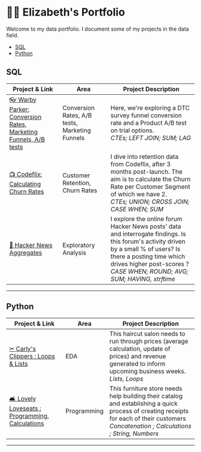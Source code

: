 # 👷‍♀️ Elizabeth's Portfolio

Welcome to my data portfolio. I document some of my projects in the data field.

- [SQL](#sql)
- [Python](#python)

## SQL


| Project & Link  | Area | Project Description|
| ------------- | ------------- | ------------- |
| [👓 Warby Parker: Conversion Rates, Marketing Funnels, A/B tests](https://github.com/elizabeth-gj/Codecademy-Projects/tree/master/Warby-Parker-Conversion-Rates-AB-tests) | Conversion Rates, A/B tests, Marketing Funnels  | Here, we're exploring a DTC survey funnel conversion rate and a Product A/B test on trial options. <br>  *CTEs; LEFT JOIN; SUM; LAG* |
| [📺 Codeflix: Calculating Churn Rates](https://github.com/elizabeth-gj/Codecademy-Projects/tree/master/Codeflix-Calculating-Churn-Rates)  | Customer Retention, Churn Rates  | I dive into retention data from Codeflix, after 3 months post-launch. The aim is to calculate the Churn Rate per Customer Segment of which we have 2.  <br>  *CTEs; UNION; CROSS JOIN; CASE WHEN; SUM*|
| [🔎 Hacker News Aggregates](https://github.com/elizabeth-gj/codecademy-bi-data-analyst-path/blob/main/sql-fundamentals-analyze-with-aggregates.md)  | Exploratory Analysis  | I explore the online forum Hacker News posts' data and interrogate findings. Is this forum's activity driven by a small % of users? Is there a posting time which drives higher post-scores ?  <br>  *CASE WHEN; ROUND; AVG; SUM; HAVING, strftime*|


***

## Python

| Project & Link  | Area | Project Description|
| ------------- | ------------- | ------------- |
| [✂ Carly's Clippers : Loops & Lists](https://github.com/elizabeth-gj/Codecademy-Projects/tree/master/Carlys-Clippers-Loops-Lists) | EDA  | This haircut salon needs to run through prices (average calculation, update of prices) and revenue generated to inform upcoming business weeks. <br>  *Lists, Loops* |
| [🛋 Lovely Loveseats : Programming, Calculations](https://github.com/elizabeth-gj/Codecademy-Projects/tree/master/Lovely-Loveseats-Programming-Calculations)  | Programming  | This furniture store needs help building their catalog and establishing a quick process of creating receipts for each of their customers  <br>  *Concatenation ; Calculations ; String, Numbers* |

***
